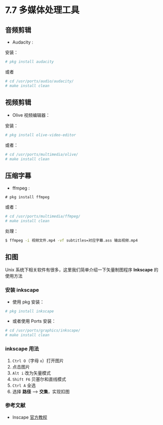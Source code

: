 # 7.7 多媒体处理工具

## 音频剪辑

- Audacity :

安装：

```sh
# pkg install audacity
```

或者

```sh
# cd /usr/ports/audio/audacity/ 
# make install clean
```


## 视频剪辑

- Olive 视频编辑器：

安装：

```sh
# pkg install olive-video-editor
```

或者：

```sh
# cd /usr/ports/multimedia/olive/ 
# make install clean
```


## 压缩字幕

- ffmpeg :

```
# pkg install ffmpeg
```

或者：

```sh
# cd /usr/ports/multimedia/ffmpeg/ 
# make install clean
```

处理：

```sh
$ ffmpeg -i 视频文件.mp4 -vf subtitles=对应字幕.ass 输出视频.mp4
```

## 扣图

Unix 系统下相关软件有很多，这里我们简单介绍一下矢量制图程序 **Inkscape** 的使用方法

### 安装 inkscape

- 使用 pkg 安装：

```sh
# pkg install inkscape
```

- 或者使用 Ports 安装：

```sh
# cd /usr/ports/graphics/inkscape/ 
# make install clean
```

### inkscape 用法

1. `Ctrl O`（字母 `o`）打开图片
2. 点击图片
3. `Alt i` 改为矢量模式
4. `Shift F6` 贝塞尔和直线模式
5. `Ctrl A` 全选
6. 选择 **路径** --> **交集**，实现扣图

### 参考文献

- Inscape [官方教程](https://inkscape.org/zh-hans/learn/tutorials/)


